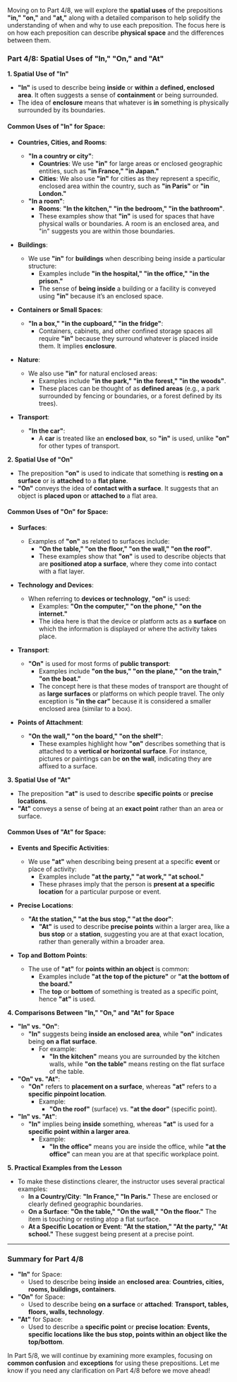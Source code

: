 Moving on to Part 4/8, we will explore the **spatial uses** of the prepositions **"in," "on,"** and **"at,"** along with a detailed comparison to help solidify the understanding of when and why to use each preposition. The focus here is on how each preposition can describe **physical space** and the differences between them.

### **Part 4/8: Spatial Uses of "In," "On," and "At"**

**1. Spatial Use of "In"**

- **"In"** is used to describe being **inside** or **within** a **defined, enclosed area**. It often suggests a sense of **containment** or being surrounded.
- The idea of **enclosure** means that whatever is **in** something is physically surrounded by its boundaries.

#### **Common Uses of "In" for Space**:

- **Countries, Cities, and Rooms**:
    
    - **"In a country or city"**:
        - **Countries**: We use **"in"** for large areas or enclosed geographic entities, such as **"in France," "in Japan."**
        - **Cities**: We also use **"in"** for cities as they represent a specific, enclosed area within the country, such as **"in Paris"** or **"in London."**
    - **"In a room"**:
        - **Rooms**: **"In the kitchen," "in the bedroom," "in the bathroom"**.
        - These examples show that **"in"** is used for spaces that have physical walls or boundaries. A room is an enclosed area, and "in" suggests you are within those boundaries.
- **Buildings**:
    
    - We use **"in"** for **buildings** when describing being inside a particular structure:
        - Examples include **"in the hospital," "in the office," "in the prison."**
        - The sense of **being inside** a building or a facility is conveyed using **"in"** because it’s an enclosed space.
- **Containers or Small Spaces**:
    
    - **"In a box," "in the cupboard," "in the fridge"**:
        - Containers, cabinets, and other confined storage spaces all require **"in"** because they surround whatever is placed inside them. It implies **enclosure**.
- **Nature**:
    
    - We also use **"in"** for natural enclosed areas:
        - Examples include **"in the park," "in the forest," "in the woods"**.
        - These places can be thought of as **defined areas** (e.g., a park surrounded by fencing or boundaries, or a forest defined by its trees).
- **Transport**:
    
    - **"In the car"**:
        - A **car** is treated like an **enclosed box**, so **"in"** is used, unlike **"on"** for other types of transport.

**2. Spatial Use of "On"**

- The preposition **"on"** is used to indicate that something is **resting on a surface** or is **attached** to a **flat plane**.
- **"On"** conveys the idea of **contact with a surface**. It suggests that an object is **placed upon** or **attached to** a flat area.

#### **Common Uses of "On" for Space**:

- **Surfaces**:
    
    - Examples of **"on"** as related to surfaces include:
        - **"On the table," "on the floor," "on the wall," "on the roof"**.
        - These examples show that **"on"** is used to describe objects that are **positioned atop a surface**, where they come into contact with a flat layer.
- **Technology and Devices**:
    
    - When referring to **devices or technology**, **"on"** is used:
        - Examples: **"On the computer," "on the phone," "on the internet."**
        - The idea here is that the device or platform acts as a **surface** on which the information is displayed or where the activity takes place.
- **Transport**:
    
    - **"On"** is used for most forms of **public transport**:
        - Examples include **"on the bus," "on the plane," "on the train," "on the boat."**
        - The concept here is that these modes of transport are thought of as **large surfaces** or platforms on which people travel. The only exception is **"in the car"** because it is considered a smaller enclosed area (similar to a box).
- **Points of Attachment**:
    
    - **"On the wall," "on the board," "on the shelf"**:
        - These examples highlight how **"on"** describes something that is attached to a **vertical or horizontal surface**. For instance, pictures or paintings can be **on the wall**, indicating they are affixed to a surface.

**3. Spatial Use of "At"**

- The preposition **"at"** is used to describe **specific points** or **precise locations**.
- **"At"** conveys a sense of being at an **exact point** rather than an area or surface.

#### **Common Uses of "At" for Space**:

- **Events and Specific Activities**:
    
    - We use **"at"** when describing being present at a specific **event** or place of activity:
        - Examples include **"at the party," "at work," "at school."**
        - These phrases imply that the person is **present at a specific location** for a particular purpose or event.
- **Precise Locations**:
    
    - **"At the station," "at the bus stop," "at the door"**:
        - **"At"** is used to describe **precise points** within a larger area, like a **bus stop** or a **station**, suggesting you are at that exact location, rather than generally within a broader area.
- **Top and Bottom Points**:
    
    - The use of **"at"** for **points within an object** is common:
        - Examples include **"at the top of the picture"** or **"at the bottom of the board."**
        - The **top** or **bottom** of something is treated as a specific point, hence **"at"** is used.

**4. Comparisons Between "In," "On," and "At" for Space**

- **"In" vs. "On"**:
    - **"In"** suggests being **inside an enclosed area**, while **"on"** indicates being **on a flat surface**.
        - For example:
            - **"In the kitchen"** means you are surrounded by the kitchen walls, while **"on the table"** means resting on the flat surface of the table.
- **"On" vs. "At"**:
    - **"On"** refers to **placement on a surface**, whereas **"at"** refers to a **specific pinpoint location**.
        - Example:
            - **"On the roof"** (surface) vs. **"at the door"** (specific point).
- **"In" vs. "At"**:
    - **"In"** implies being **inside** something, whereas **"at"** is used for a **specific point within a larger area**.
        - Example:
            - **"In the office"** means you are inside the office, while **"at the office"** can mean you are at that specific workplace point.

**5. Practical Examples from the Lesson**

- To make these distinctions clearer, the instructor uses several practical examples:
    - **In a Country/City**: **"In France," "In Paris."** These are enclosed or clearly defined geographic boundaries.
    - **On a Surface**: **"On the table," "On the wall," "On the floor."** The item is touching or resting atop a flat surface.
    - **At a Specific Location or Event**: **"At the station," "At the party," "At school."** These suggest being present at a precise point.

---

### Summary for Part 4/8

- **"In"** for Space:
    - Used to describe being **inside** an **enclosed area**: **Countries, cities, rooms, buildings, containers**.
- **"On"** for Space:
    - Used to describe being **on a surface** or **attached**: **Transport, tables, floors, walls, technology**.
- **"At"** for Space:
    - Used to describe a **specific point** or **precise location**: **Events, specific locations like the bus stop, points within an object like the top/bottom**.

In Part 5/8, we will continue by examining more examples, focusing on **common confusion** and **exceptions** for using these prepositions. Let me know if you need any clarification on Part 4/8 before we move ahead!